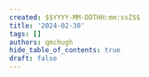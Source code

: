 ```yaml
---
created: $$YYYY-MM-DDTHH:mm:ssZ$$
title: '2024-02-38'
tags: []
authors: qmchugh
hide_table_of_contents: true
draft: false
---
```



